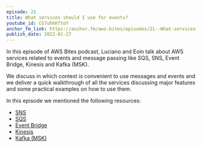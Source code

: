 ```yaml
---
episode: 21
title: What services should I use for events?
youtube_id: CG7uhkKftoY
anchor_fm_link: https://anchor.fm/aws-bites/episodes/21--What-services-should-I-use-for-events-e1daih1
publish_date: 2022-01-27
---
```



In this episode of AWS Bites podcast, Luciano and Eoin talk about AWS services related to events and message passing like SQS, SNS, Event Bridge, Kinesis and Kafka (MSK).

We discuss in which context is convenient to use messages and events and we deliver a quick walkthrough of all the services discussing major features and some practical examples on how to use them.

In this episode we mentioned the following resources:

  - [SNS](https://aws.amazon.com/sns/) 
  - [SQS](https://aws.amazon.com/sqs/)
  - [Event Bridge](https://aws.amazon.com/eventbridge/)
  - [Kinesis](https://aws.amazon.com/kinesis/)
  - [Kafka (MSK)](https://aws.amazon.com/msk/)

    